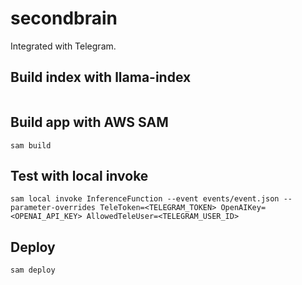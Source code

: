 # secondbrain

Integrated with Telegram.

## Build index with llama-index
```

```

## Build app with AWS SAM
```
sam build
```

## Test with local invoke
```
sam local invoke InferenceFunction --event events/event.json --parameter-overrides TeleToken=<TELEGRAM_TOKEN> OpenAIKey=<OPENAI_API_KEY> AllowedTeleUser=<TELEGRAM_USER_ID>
```

## Deploy
```
sam deploy
```

